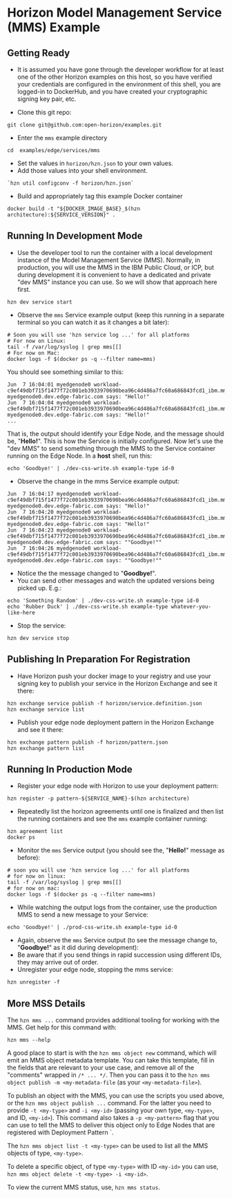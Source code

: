 # Horizon Model Management Service (MMS) Example

## Getting Ready

- It is assumed you have gone through the developer workflow for at least one of the other Horizon examples on this host, so you have verified your credentials are configured in the environment of this shell, you are logged-in to DockerHub, and you have created your cryptographic signing key pair, etc.

- Clone this git repo:

```
git clone git@github.com:open-horizon/examples.git
```

- Enter the `mms` example directory

```
cd  examples/edge/services/mms
```

- Set the values in `horizon/hzn.json` to your own values.
- Add those values into your shell environment.

```
`hzn util configconv -f horizon/hzn.json`
```

- Build and appropriately tag this example Docker container

```
docker build -t "${DOCKER_IMAGE_BASE}_$(hzn architecture):${SERVICE_VERSION}" .
```

## Running In Development Mode

- Use the developer tool to run the container with a local development instance of the Model Management Service (MMS). Normally, in production, you will use the MMS in the IBM Public Cloud, or ICP, but during development it is convenient to have a dedicated and private "dev MMS" instance you can use. So we will show that approach here first.

```
hzn dev service start
```

- Observe the `mms` Service example output (keep this running in a separate terminal so you can watch it as it changes a bit later):

```
# Soon you will use 'hzn service log ...' for all platforms
# For now on Linux:
tail -f /var/log/syslog | grep mms[[]
# For now on Mac:
docker logs -f $(docker ps -q --filter name=mms)
``` 

You should see something similar to this:

```
Jun  7 16:04:01 myedgenode0 workload-c9ef49dbf715f1477f72c001eb3933970690bea96c4d486a7fc60a686843fcd1_ibm.mms[823]: myedgenode0.dev.edge-fabric.com says: "Hello!"
Jun  7 16:04:04 myedgenode0 workload-c9ef49dbf715f1477f72c001eb3933970690bea96c4d486a7fc60a686843fcd1_ibm.mms[823]: myedgenode0.dev.edge-fabric.com says: "Hello!"
...
```

That is, the output should identify your Edge Node, and the message should be, "**Hello!**". This is how the Service is initially configured. Now let's use the "dev MMS" to send something through the MMS to the Service container running on the Edge Node. In a **host**  shell, run this:

```
echo 'Goodbye!' | ./dev-css-write.sh example-type id-0
```

- Observe the change in the mms Service example output:

```
Jun  7 16:04:17 myedgenode0 workload-c9ef49dbf715f1477f72c001eb3933970690bea96c4d486a7fc60a686843fcd1_ibm.mms[823]: myedgenode0.dev.edge-fabric.com says: "Hello!"
Jun  7 16:04:20 myedgenode0 workload-c9ef49dbf715f1477f72c001eb3933970690bea96c4d486a7fc60a686843fcd1_ibm.mms[823]: myedgenode0.dev.edge-fabric.com says: "Hello!"
Jun  7 16:04:23 myedgenode0 workload-c9ef49dbf715f1477f72c001eb3933970690bea96c4d486a7fc60a686843fcd1_ibm.mms[823]: myedgenode0.dev.edge-fabric.com says: ""Goodbye!""
Jun  7 16:04:26 myedgenode0 workload-c9ef49dbf715f1477f72c001eb3933970690bea96c4d486a7fc60a686843fcd1_ibm.mms[823]: myedgenode0.dev.edge-fabric.com says: ""Goodbye!""
```

- Notice the the message changed to "**Goodbye!**".
- You can send other messages and watch the updated versions being picked up. E.g.:

```
echo 'Something Random' | ./dev-css-write.sh example-type id-0
echo 'Rubber Duck' | ./dev-css-write.sh example-type whatever-you-like-here
```

- Stop the service:

```
hzn dev service stop
```

## Publishing In Preparation For Registration

- Have Horizon push your docker image to your registry and use your signing key to publish your service in the Horizon Exchange and see it there:

```
hzn exchange service publish -f horizon/service.definition.json
hzn exchange service list
```

- Publish your edge node deployment pattern in the Horizon Exchange and see it there:

```
hzn exchange pattern publish -f horizon/pattern.json
hzn exchange pattern list
```

## Running In Production Mode

- Register your edge node with Horizon to use your deployment pattern:

```
hzn register -p pattern-${SERVICE_NAME}-$(hzn architecture)
```

- Repeatedly list the horizon agreements until one is finalized and then list the running containers and see the `mms` example container running:

```
hzn agreement list
docker ps
```

- Monitor the `mms` Service output (you should see the, "**Hello!**" message as before):

```
# soon you will use 'hzn service log ...' for all platforms
# for now on linux:
tail -f /var/log/syslog | grep mms[[]
# for now on mac:
docker logs -f $(docker ps -q --filter name=mms)
``` 

- While watching the output logs from the container, use the production MMS to send a new message to your Service:

```
echo 'Goodbye!' | ./prod-css-write.sh example-type id-0
```

- Again, observe the `mms` Service output (to see the message change to, "**Goodbye!**" as it did during development):
- Be aware that if you send things in rapid succession using different IDs, they may arrive out of order.
- Unregister your edge node, stopping the mms service:

```
hzn unregister -f
```

## More MSS Details

The `hzn mms ...` command provides additional tooling for working with the MMS. Get  help for this command with:

```
hzn mms --help
```

A good place to start is with the `hzn mms object new` command, which will emit an MMS object metadata template. You can take this template, fill in the fields that are relevant to your use case, and remove all of the "comments" wrapped in `/* ... */`. Then you can pass it to the `hzn mms object publish -m <my-metadata-file` (as your `<my-metadata-file>`).

To publish an object with the MMS, you can use the scripts you used above, or the `hzn mms object publish ...` command. For the latter you need to provide `-t <my-type>` and `-i <my-id>` (passing your own type, `<my-type>`, and ID, `<my-id>`). This command also takes a `-p <my-pattern>` flag that you can use to tell the MMS to deliver this object only to Edge Nodes that are registered with Deployment Pattern `<my-pattern>.

The `hzn mms object list -t <my-type>` can be used to list all the MMS objects of type, `<my-type>`.

To delete a specific object, of type `<my-type>` with ID `<my-id>` you can use, `hzn mms object delete -t <my-type> -i <my-id>`.

To view the current MMS status, use, `hzn mms status`.

